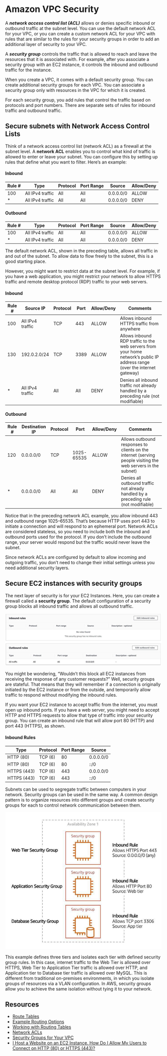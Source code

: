 # Amazon VPC Security

A ***network access control list (ACL)*** allows or denies specific inbound or outbound traffic at the subnet level. You can use the default network ACL for your VPC, or you can create a custom network ACL for your VPC with rules that are similar to the rules for your security groups in order to add an additional layer of security to your VPC.

A ***security group*** controls the traffic that is allowed to reach and leave the resources that it is associated with. For example, after you associate a security group with an EC2 instance, it controls the inbound and outbound traffic for the instance.

When you create a VPC, it comes with a default security group. You can create additional security groups for each VPC. You can associate a security group only with resources in the VPC for which it is created.

For each security group, you add rules that control the traffic based on protocols and port numbers. There are separate sets of rules for inbound traffic and outbound traffic.

## Secure subnets with Network Access Control Lists
Think of a network access control list (network ACL) as a firewall at the subnet level. A **network ACL** enables you to control what kind of traffic is allowed to enter or leave your subnet. You can configure this by setting up rules that define what you want to filter. Here’s an example:

#### Inbound
| Rule #      | Type             | Protocol     | Port Range     | Source     | Allow/Deny     |
| ----------- | ---------------- | ------------ | -------------- | ---------- | -------------- |
| 100         | All IPv4 traffic | All          | All            | 0.0.0.0/0  | ALLOW          |
| *           | All IPv4 traffic | All          | All            | 0.0.0.0/0  | DENY           |

#### Outbound
| Rule #      | Type             | Protocol     | Port Range     | Source     | Allow/Deny     |
| ----------- | ---------------- | ------------ | -------------- | ---------- | -------------- |
| 100         | All IPv4 traffic | All          | All            | 0.0.0.0/0  | ALLOW          |
| *           | All IPv4 traffic | All          | All            | 0.0.0.0/0  | DENY           |

The default network ACL, shown in the preceding table, allows all traffic in and out of the subnet. To allow data to flow freely to the subnet, this is a good starting place.

However, you might want to restrict data at the subnet level. For example, if you have a web application, you might restrict your network to allow HTTPS traffic and remote desktop protocol (RDP) traffic to your web servers.

#### Inbound
| Rule #      | Source IP        | Protocol     | Port    | Allow/Deny | Comments                                   |
| ----------- | ---------------- | ------------ | ------- | ---------- | ------------------------------------------ |
| 100         | All IPv4 traffic | TCP          | 443     | ALLOW      | Allows inbound HTTPS traffic from anywhere |
| 130         | 192.0.2.0/24     | TCP          | 3389    | ALLOW      | Allows inbound RDP traffic to the web servers from your home network’s public IP address range (over the internet gateway) |
| *           | All IPv4 traffic | All          | All     | DENY       | Denies all inbound traffic not already handled by a preceding rule (not modifiable) |

#### Outbound
| Rule #      | Destination IP   | Protocol     | Port           | Allow/Deny | Comments                                   |
| ----------- | ---------------- | ------------ | -------------- | ---------- | ------------------------------------------ |
| 120         | 0.0.0.0/0        | TCP          | 1025-65535     | ALLOW      | Allows outbound responses to clients on the internet (serving people visiting the web servers in the subnet) |
| *           | 0.0.0.0/0        | All          | All            | DENY       | Denies all outbound traffic not already handled by a preceding rule (not modifiable) |

Notice that in the preceding network ACL example, you allow inbound 443 and outbound range 1025–65535. That’s because HTTP uses port 443 to initiate a connection and will respond to an ephemeral port. Network ACLs are considered stateless, so you need to include both the inbound and outbound ports used for the protocol. If you don’t include the outbound range, your server would respond but the traffic would never leave the subnet.

Since network ACLs are configured by default to allow incoming and outgoing traffic, you don’t need to change their initial settings unless you need additional security layers.

## Secure EC2 instances with security groups
The next layer of security is for your EC2 Instances. Here, you can create a firewall called a **security group**. The default configuration of a security group blocks all inbound traffic and allows all outbound traffic.

![aws-vpc-security-sg-inbound-outbound](../assets/img/aws-vpc-security-sg-inbound-outbound.jpg)

You might be wondering, “Wouldn’t this block all EC2 instances from receiving the response of any customer requests?” Well, security groups are stateful. That means that they will remember if a connection is originally initiated by the EC2 instance or from the outside, and temporarily allow traffic to respond without modifying the inbound rules.

If you want your EC2 instance to accept traffic from the internet, you must open up inbound ports. If you have a web server, you might need to accept HTTP and HTTPS requests to allow that type of traffic into your security group. You can create an inbound rule that will allow port 80 (HTTP) and port 443 (HTTPS), as shown.

#### Inbound Rules
| Type        | Protocol | Port Range | Source    |
| ----------- | -------- | ---------- | --------- |
| HTTP (80)   | TCP (6)  | 80         | 0.0.0.0/0 |
| HTTP (80)   | TCP (6)  | 80         | ::/0      |
| HTTPS (443) | TCP (6)  | 443        | 0.0.0.0/0 |
| HTTPS (443) | TCP (6)  | 443        | ::/0      |

Subnets can be used to segregate traffic between computers in your network. Security groups can be used in the same way. A common design pattern is to organize resources into different groups and create security groups for each to control network communication between them.

![aws-vpc-security-sg-design-pattern](../assets/img/aws-vpc-security-sg-design-pattern.jpg)

This example defines three tiers and isolates each tier with defined security group rules. In this case, internet traffic to the Web Tier is allowed over HTTPS, Web Tier to Application Tier traffic is allowed over HTTP, and Application tier to Database tier traffic is allowed over MySQL. This is different from traditional on-premises environments, in which you isolate groups of resources via a VLAN configuration. In AWS, security groups allow you to achieve the same isolation without tying it to your network.

## Resources
* [Route Tables](https://docs.aws.amazon.com/vpc/latest/userguide/VPC_Route_Tables.html)
* [Example Routing Options](https://docs.aws.amazon.com/vpc/latest/userguide/route-table-options.html)
* [Working with Routing Tables](https://docs.aws.amazon.com/vpc/latest/userguide/WorkWithRouteTables.html)
* [Network ACLs](https://docs.aws.amazon.com/vpc/latest/userguide/vpc-network-acls.html)
* [Security Groups for Your VPC](https://docs.aws.amazon.com/vpc/latest/userguide/VPC_SecurityGroups.html)
* [I Host a Website on an EC2 Instance. How Do I Allow My Users to Connect on HTTP (80) or HTTPS (443)?](https://aws.amazon.com/premiumsupport/knowledge-center/connect-http-https-ec2/)